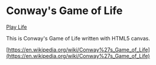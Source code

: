 # Conway's Game of Life

[Play Life](https://ryanbard.github.io/javascript-coding-katas/games/life/life.html)

This is Conway's Game of Life written with HTML5 canvas.

[https://en.wikipedia.org/wiki/Conway%27s_Game_of_Life](https://en.wikipedia.org/wiki/Conway%27s_Game_of_Life)
